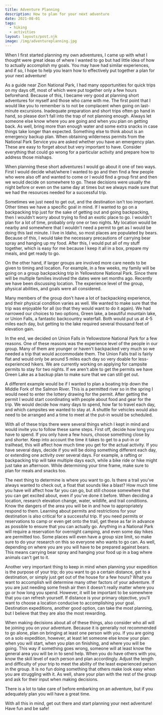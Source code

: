 ```yaml
---
title: Adventure Planning
description: How to plan for your next adventure
date: 2021-08-01
tags:
  - hiking
  - activities
layout: layouts/post.njk
image: /img/adventureplanning.jpg
---
```


When I first started planning my own adventures, I came up with what I thought were great ideas of where I wanted to go but had little idea of how to actually accomplish my goals. You may have had similar experiences, and if so, I hope to help you learn how to effectively put together a plan for your next adventure!

As a guide near Zion National Park, I had many opportunities for quick trips on my days off, most of which were put together only a few hours beforehand. Because of this, I became very good at planning short adventures for myself and those who came with me. The first point that I would like you to remember is to not be complacent when going on last-minute excursions. Inadequate preparation and short trips often go hand in hand, so please don't fall into the trap of not planning enough. Always let someone else know where you are going and when you plan on getting back. As well, bring more than enough water and some extra snacks in case things take longer than expected. Something else to think about is an emergency backup plan. When obtaining wilderness permits from the National Park Service you are asked whether you have an emergency plan. These are easy to forget about but very important to have. Consider everything that could go wrong for a particular activity and prepare how to address those mishaps.

When planning these short adventures I would go about it one of two ways. First I would decide what/where I wanted to go and then find a few people who were also off and wanted to come or I would find a group first and then we would decide on somewhere to go. These decisions were usually the night before or even on the same day at times but we always made sure that we had the resources needed for a successful trip.

Sometimes we just need to get out, and the destination isn't too important. Other times we have a specific goal in mind. If I wanted to go on a backpacking trip just for the sake of getting out and going backpacking, then I wouldn't worry about trying to find an exotic place to go. I wouldn't plan for a lot of time, probably only one or two nights. My location would be nearby and somewhere that I wouldn't need a permit to get as I would be doing this last minute. I live in Idaho, so most places are populated by bears. Because of this, I would take the necessary precautions of carrying bear spray and hanging up my food. After this, I would put all of my stuff together, which is easy for me because I keep it all in a box, prepare my meals, and get ready to go.

On the other hand, if larger groups are involved more care needs to be given to timing and location. For example, in a few weeks, my family will be going on a group backpacking trip in Yellowstone National Park. Since there will be multiple families involved the dates were set months ago. Recently we have been discussing location. The experience level of the group, physical abilities, and goals were all considered.

Many members of the group don't have a lot of backpacking experience, and their physical condition varies as well. We wanted to make sure that the trip was enjoyable for all (so that they would want to do it again). We had narrowed our choices to two options, Green lake, a beautiful mountain lake, or Union Falls, a fantastic backcountry waterfall. Both would put us at 4-5 miles each day, but getting to the lake required several thousand feet of elevation gain.

In the end, we decided on Union Falls in Yellowstone National Park for a few reasons. One of these reasons was the experience level of the people in our group. Many of them are younger or haven't backpacked very much so we needed a trip that would accommodate them. The Union Falls trail is fairly flat and would only be around 5 miles each day so very doable for less-experienced hikers. We are currently working on applying for campsite permits to stay for two nights. If we aren't able to get the permits we have Green Lake as a backup plan to make sure that we can still get out.

A different example would be if I wanted to plan a boating trip down the Middle Fork of the Salmon River. This is a permitted river so in the spring I would need to enter the lottery drawing for the permit. After getting the permit I would start coordinating with people about food and gear for the trip. We would decide how many days to spend, how far to travel each day, and which campsites we wanted to stay at. A shuttle for vehicles would also need to be arranged and a time to meet at the put-in would be scheduled.

With all of these trips there were several things which I kept in mind and would invite you to follow these same steps. First off, decide how long you have to spend. If you only have a few hours, choose something close by and shorter. Keep into account the time it takes to get to a put-in or trailhead, this will affect how much time you get for the actual activity. If you have several days, decide if you will be doing something different each day, or extending one activity over several days. For example, a rafting or backpacking trip will take multiple days each, while a bike ride or hike might just take an afternoon. While determining your time frame, make sure to plan for meals and snacks too.

The next thing to determine is where you want to go. Is there a trail you've always wanted to check out, a float that sounds like a blast? How much time you have will affect how far you can go, but still choose somewhere that you can get excited about, even if you've done it before. When deciding a location, research elevation change, water, wildlife, and trail conditions. Know the dangers of the area you will be in and how to appropriately respond to them. Learning about permits and restrictions for your destination is also critical for a successful trip. If you need permits or reservations to camp or even get onto the trail, get these as far in advance as possible to ensure that you can actually go. Anything in a National Park will require a reservation for overnight camping, and even some day hikes are permitted too. Some places will even have a group size limit, so make sure to do your research on this so everyone who wants to go can. As well, depending on where you are you will have to be prepared against bears. This means carrying bear spray and hanging your food up in a bag where animals can't get to it.

Another very important thing to keep in mind when planning your expedition is the purpose of your trip; do you want to go a certain distance, get to a destination, or simply just get out of the house for a few hours? What you want to accomplish will determine many other factors of your adventure. If you are just needing some fresh air then it doesn't really matter where you go or how long you spend. However, it will be important to be somewhere that you can refresh yourself. If distance is your primary objective, you'll want to choose a location conducive to accomplishing your goal. Destination expeditions, another good option, can take the most planning, but I believe that they are also the most rewarding.

When making decisions about all of these things, also consider who all will be joining you on your adventure. Because it is generally not recommended to go alone, plan on bringing at least one person with you. If you are going on a solo expedition, however, at least let someone else know your plan: when you will start, when you plan on finishing, and where you will be going. This way if something goes wrong, someone will at least know the general area you will be in to send help. When you do have others with you, know the skill level of each person and plan accordingly. Adjust the length and difficulty of your trip to meet the ability of the least experienced person in the group. It is no fun doing something that others make look easy when you are struggling with it. As well, share your plan with the rest of the group and ask for their input when making decisions.

There is a lot to take care of before embarking on an adventure, but if you adequately plan you will have a great time.

With all this in mind, get out there and start planning your next adventure! Have fun and be safe!
